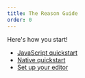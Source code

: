 ```yaml
---
title: The Reason Guide
order: 0
---
```

Here's how you start!

- [JavaScript quickstart](/guide/javascript/quickstart)
- [Native quickstart](/guide/native/quickstart)
- [Set up your editor](/guide/editor-tools/global-installation)